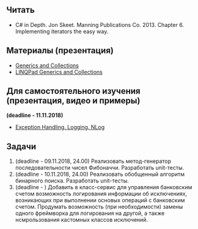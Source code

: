 ## Читать
- C# in Depth. Jon Skeet. Manning Publications Co. 2013. Chapter 6. Implementing iterators the easy way.

## Материалы (презентация)
- [Generics and Collections](https://github.com/EPM-RD-NETLAB/.NET-Framework-modules/tree/master/M10.%20Generics%20and%20Collections)
- [LINQPad Generics and Collections](https://drive.google.com/drive/u/0/folders/1xh-FgyvVs2FIaX4G3gsxidq3_7PrkhwF)

##  Для самостоятельного изучения (презентация, видео и примеры)
**(deadline - 11.11.2018)**
- [Exception Handling. Logging. NLog](https://drive.google.com/drive/folders/1zjm5L3elzhBkYjyoFzsgEReD589FzRVj)

## Задачи

1. (deadline - 09.11.2018, 24.00) Реализовать метод-генератор последовательности чисел Фибоначчи. Разработать unit-тесты.
2. (deadline - 10.11.2018, 24.00) Реализовать обобщенный алгоритм бинарного поиска. Разработать unit-тесты.
3. (deadline - ) Добавить в класс-сервис для управления банковским счетом возможность логирования информации об исключениях, возникающих при выполнении основых операций с банковским счетом. Продумать возможность (при необходимости) замены одного фреймворка для логирования на другой, а также нсмрользования кастомных классов исключений.
